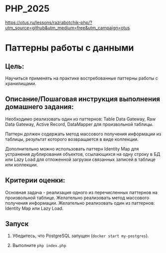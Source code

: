 # PHP_2025

https://otus.ru/lessons/razrabotchik-php/?utm_source=github&utm_medium=free&utm_campaign=otus

# Паттерны работы с данными

## Цель:
Научиться применять на практике востребованные паттерны работы с хранилищами.

## Описание/Пошаговая инструкция выполнения домашнего задания:
Необходимо реализовать один из паттернов: Table Data Gateway, Raw Data Gateway, Active Record, DataMapper для произвольной таблицы.

Паттерн должен содержать метод массового получения информации из таблицы, результат которого возвращается в виде коллекции.

Дополнительно можно использовать паттерн Identity Map для устранения дублирования объектов, ссылающихся на одну строку в БД или Lazy Load для отложенной загрузки связанных записей в таблице или коллекции.

## Критерии оценки:
Основная задача - реализация одного из перечисленных паттернов на произвольной таблице.
Желательно реализовать метод массового получения информации.
Желательно реализовать один из паттернов: Identity Map или Lazy Load.

## Запуск

1) Убедитесь, что PostgreSQL запущен (```docker start my-postgres```).

2) Выполните ```php index.php```
